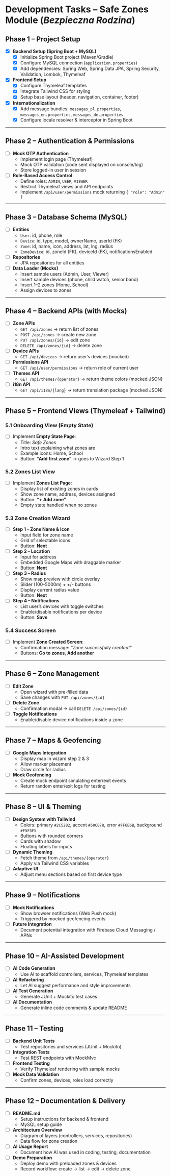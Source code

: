 # Development Tasks – Safe Zones Module (*Bezpieczna Rodzina*)

## Phase 1 – Project Setup
- [x] **Backend Setup (Spring Boot + MySQL)**
  - [x] Initialize Spring Boot project (Maven/Gradle)
  - [x] Configure MySQL connection (`application.properties`)
  - [x] Add dependencies: Spring Web, Spring Data JPA, Spring Security, Validation, Lombok, Thymeleaf
- [x] **Frontend Setup**
  - [x] Configure Thymeleaf templates
  - [x] Integrate Tailwind CSS for styling
  - [x] Setup base layout (header, navigation, container, footer)
- [x] **Internationalization**
  - [x] Add message bundles: `messages_pl.properties`, `messages_en.properties`, `messages_de.properties`
  - [x] Configure locale resolver & interceptor in Spring Boot

---

## Phase 2 – Authentication & Permissions
- [ ] **Mock OTP Authentication**
  - Implement login page (Thymeleaf)
  - Mock OTP validation (code sent displayed on console/log)
  - Store logged-in user in session
- [ ] **Role-Based Access Control**
  - Define roles: `ADMIN`, `USER`, `VIEWER`
  - Restrict Thymeleaf views and API endpoints
  - Implement `/api/user/permissions` mock returning `{ "role": "Admin" }`

---

## Phase 3 – Database Schema (MySQL)
- [ ] **Entities**
  - `User`: id, phone, role
  - `Device`: id, type, model, ownerName, userId (FK)
  - `Zone`: id, name, icon, address, lat, lng, radius
  - `ZoneDevice`: id, zoneId (FK), deviceId (FK), notificationsEnabled
- [ ] **Repositories**
  - JPA repositories for all entities
- [ ] **Data Loader (Mocks)**
  - Insert sample users (Admin, User, Viewer)
  - Insert sample devices (phone, child watch, senior band)
  - Insert 1–2 zones (Home, School)
  - Assign devices to zones

---

## Phase 4 – Backend APIs (with Mocks)
- [ ] **Zone APIs**
  - `GET /api/zones` → return list of zones
  - `POST /api/zones` → create new zone
  - `PUT /api/zones/{id}` → edit zone
  - `DELETE /api/zones/{id}` → delete zone
- [ ] **Device APIs**
  - `GET /api/devices` → return user’s devices (mocked)
- [ ] **Permissions API**
  - `GET /api/user/permissions` → return role of current user
- [ ] **Themes API**
  - `GET /api/themes/{operator}` → return theme colors (mocked JSON)
- [ ] **i18n API**
  - `GET /api/i18n/{lang}` → return translation package (mocked JSON)

---

## Phase 5 – Frontend Views (Thymeleaf + Tailwind)
### 5.1 Onboarding View (Empty State)
- [ ] Implement **Empty State Page**:
  - Title: *Safe Zones*
  - Intro text explaining what zones are
  - Example icons: Home, School
  - Button: **“Add first zone”** → goes to Wizard Step 1

### 5.2 Zones List View
- [ ] Implement **Zones List Page**:
  - Display list of existing zones in cards
  - Show zone name, address, devices assigned
  - Button: **“+ Add zone”**
  - Empty state handled when no zones

### 5.3 Zone Creation Wizard
- [ ] **Step 1 – Zone Name & Icon**
  - Input field for zone name
  - Grid of selectable icons
  - Button: **Next**
- [ ] **Step 2 – Location**
  - Input for address
  - Embedded Google Maps with draggable marker
  - Button: **Next**
- [ ] **Step 3 – Radius**
  - Show map preview with circle overlay
  - Slider (100–5000m) + +/- buttons
  - Display current radius value
  - Button: **Next**
- [ ] **Step 4 – Notifications**
  - List user’s devices with toggle switches
  - Enable/disable notifications per device
  - Button: **Save**

### 5.4 Success Screen
- [ ] Implement **Zone Created Screen**:
  - Confirmation message: *“Zone successfully created!”*
  - Buttons: **Go to zones**, **Add another**

---

## Phase 6 – Zone Management
- [ ] **Edit Zone**
  - Open wizard with pre-filled data
  - Save changes with `PUT /api/zones/{id}`
- [ ] **Delete Zone**
  - Confirmation modal → call `DELETE /api/zones/{id}`
- [ ] **Toggle Notifications**
  - Enable/disable device notifications inside a zone

---

## Phase 7 – Maps & Geofencing
- [ ] **Google Maps Integration**
  - Display map in wizard step 2 & 3
  - Allow marker placement
  - Draw circle for radius
- [ ] **Mock Geofencing**
  - Create mock endpoint simulating enter/exit events
  - Return random enter/exit logs for testing

---

## Phase 8 – UI & Theming
- [ ] **Design System with Tailwind**
  - Colors: primary `#2C5282`, accent `#50C878`, error `#FF6B6B`, background `#F5F5F5`
  - Buttons with rounded corners
  - Cards with shadow
  - Floating labels for inputs
- [ ] **Dynamic Theming**
  - Fetch theme from `/api/themes/{operator}`
  - Apply via Tailwind CSS variables
- [ ] **Adaptive UI**
  - Adjust menu sections based on first device type

---

## Phase 9 – Notifications
- [ ] **Mock Notifications**
  - Show browser notifications (Web Push mock)
  - Triggered by mocked geofencing events
- [ ] **Future Integration**
  - Document potential integration with Firebase Cloud Messaging / APNs

---

## Phase 10 – AI-Assisted Development
- [ ] **AI Code Generation**
  - Use AI to scaffold controllers, services, Thymeleaf templates
- [ ] **AI Refactoring**
  - Let AI suggest performance and style improvements
- [ ] **AI Test Generation**
  - Generate JUnit + Mockito test cases
- [ ] **AI Documentation**
  - Generate inline code comments & update README

---

## Phase 11 – Testing
- [ ] **Backend Unit Tests**
  - Test repositories and services (JUnit + Mockito)
- [ ] **Integration Tests**
  - Test REST endpoints with MockMvc
- [ ] **Frontend Testing**
  - Verify Thymeleaf rendering with sample mocks
- [ ] **Mock Data Validation**
  - Confirm zones, devices, roles load correctly

---

## Phase 12 – Documentation & Delivery
- [ ] **README.md**
  - Setup instructions for backend & frontend
  - MySQL setup guide
- [ ] **Architecture Overview**
  - Diagram of layers (controllers, services, repositories)
  - Data flow for zone creation
- [ ] **AI Usage Report**
  - Document how AI was used in coding, testing, documentation
- [ ] **Demo Preparation**
  - Deploy demo with preloaded zones & devices
  - Record workflow: create → list → edit → delete zone
